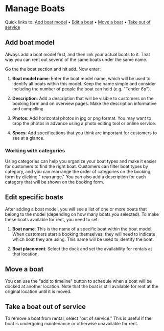 # Manage Boats

Quick links to: [Add boat model](#add-boat-model) • [Edit a boat](#edit-specific-boats) • [Move a boat](#move-a-boat) • [Take out of service](#take-a-boat-out-of-service)

## Add boat model

Always add a boat model first, and then link your actual boats to it. That way you can rent out several of the same boats under the same name.

Go the the boat section and hit add. Now enter:

1. **Boat model name**: Enter the boat model name, which will be used to identify all boats within this model. Keep the name simple and consider including the number of people the boat can hold (e.g. "Tender 6p").

2. **Description**: Add a description that will be visible to customers on the booking form and on overview pages. Make the description informative and compelling.

3. **Photos**: Add horizontal photos in jpg or png format. You may want to crop the photos in advance using a photo editing tool or online service.

4. **Specs**: Add specifications that you think are important for customers to see at a glance.

### Working with categories

Using categories can help you organize your boat types and make it easier for customers to find the right boat. Customers can filter boat types by category, and you can rearrange the order of categories on the booking form by clicking " rearrange." You can also add a description for each category that will be shown on the booking form.

## Edit specific boats

After adding a boat model, you will see a list of one or more boats that belong to the model (depending on how many boats you selected). To make these boats available for rent, you need to set:

1. **Boat name**: This is the name of a specific boat within the boat model. When customers start a booking themselves, they will need to indicate which boat they are using. This name will be used to identify the boat.

2. **Boat placement**: Select the dock and set the availability for rentals at that location.

## Move a boat

You can use the "add to timeline" button to schedule when a boat will be docked at another location. Note that the boat is still available for rent at the original location until it is moved.

## Take a boat out of service

To remove a boat from rental, select "out of service." This is useful if the boat is undergoing maintenance or otherwise unavailable for rent.
